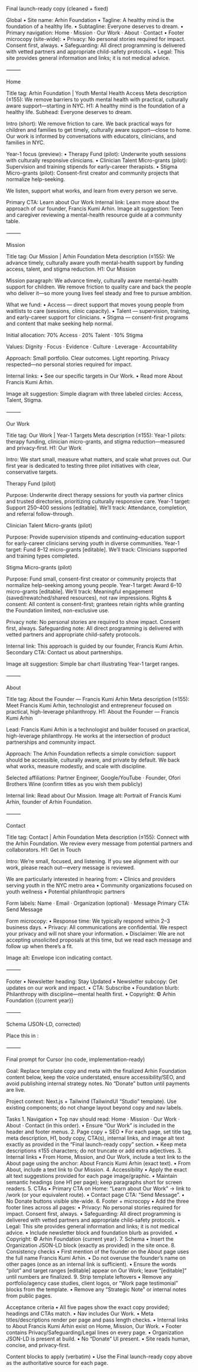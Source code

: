 Final launch-ready copy (cleaned + fixed)

Global
	•	Site name: Arhin Foundation
	•	Tagline: A healthy mind is the foundation of a healthy life.
	•	Subtagline: Everyone deserves to dream.
	•	Primary navigation: Home · Mission · Our Work · About · Contact
	•	Footer microcopy (site-wide):
	•	Privacy: No personal stories required for impact. Consent first, always.
	•	Safeguarding: All direct programming is delivered with vetted partners and appropriate child-safety protocols.
	•	Legal: This site provides general information and links; it is not medical advice.

⸻

Home

Title tag: Arhin Foundation | Youth Mental Health Access
Meta description (≤155): We remove barriers to youth mental health with practical, culturally aware support—starting in NYC.
H1: A healthy mind is the foundation of a healthy life.
Subhead: Everyone deserves to dream.

Intro (short):
We remove friction to care. We back practical ways for children and families to get timely, culturally aware support—close to home. Our work is informed by conversations with educators, clinicians, and families in NYC.

Year-1 focus (preview):
	•	Therapy Fund (pilot): Underwrite youth sessions with culturally responsive clinicians.
	•	Clinician Talent Micro-grants (pilot): Supervision and training stipends for early-career therapists.
	•	Stigma Micro-grants (pilot): Consent-first creator and community projects that normalize help-seeking.

We listen, support what works, and learn from every person we serve.

Primary CTA: Learn about Our Work
Internal link: Learn more about the approach of our founder, Francis Kumi Arhin.
Image alt suggestion: Teen and caregiver reviewing a mental-health resource guide at a community table.

⸻

Mission

Title tag: Our Mission | Arhin Foundation
Meta description (≤155): We advance timely, culturally aware youth mental-health support by funding access, talent, and stigma reduction.
H1: Our Mission

Mission paragraph:
We advance timely, culturally aware mental-health support for children. We remove friction to quality care and back the people who deliver it—so more young lives feel steady and free to pursue ambition.

What we fund:
	•	Access — direct support that moves young people from waitlists to care (sessions, clinic capacity).
	•	Talent — supervision, training, and early-career support for clinicians.
	•	Stigma — consent-first programs and content that make seeking help normal.

Initial allocation: 70% Access · 20% Talent · 10% Stigma

Values: Dignity · Focus · Evidence · Culture · Leverage · Accountability

Approach: Small portfolio. Clear outcomes. Light reporting. Privacy respected—no personal stories required for impact.

Internal links:
	•	See our specific targets in Our Work.
	•	Read more About Francis Kumi Arhin.

Image alt suggestion: Simple diagram with three labeled circles: Access, Talent, Stigma.

⸻

Our Work

Title tag: Our Work | Year-1 Targets
Meta description (≤155): Year-1 pilots: therapy funding, clinician micro-grants, and stigma reduction—measured and privacy-first.
H1: Our Work

Intro:
We start small, measure what matters, and scale what proves out. Our first year is dedicated to testing three pilot initiatives with clear, conservative targets.

Therapy Fund (pilot)

Purpose: Underwrite direct therapy sessions for youth via partner clinics and trusted directories, prioritizing culturally responsive care.
Year-1 target: Support 250–400 sessions [editable].
We’ll track: Attendance, completion, and referral follow-through.

Clinician Talent Micro-grants (pilot)

Purpose: Provide supervision stipends and continuing-education support for early-career clinicians serving youth in diverse communities.
Year-1 target: Fund 8–12 micro-grants [editable].
We’ll track: Clinicians supported and training types completed.

Stigma Micro-grants (pilot)

Purpose: Fund small, consent-first creator or community projects that normalize help-seeking among young people.
Year-1 target: Award 6–10 micro-grants [editable].
We’ll track: Meaningful engagement (saved/rewatched/shared resources), not raw impressions.
Rights & consent: All content is consent-first; grantees retain rights while granting the Foundation limited, non-exclusive use.

Privacy note: No personal stories are required to show impact. Consent first, always.
Safeguarding note: All direct programming is delivered with vetted partners and appropriate child-safety protocols.

Internal link: This approach is guided by our founder, Francis Kumi Arhin.
Secondary CTA: Contact us about partnerships.

Image alt suggestion: Simple bar chart illustrating Year-1 target ranges.

⸻

About

Title tag: About the Founder — Francis Kumi Arhin
Meta description (≤155): Meet Francis Kumi Arhin, technologist and entrepreneur focused on practical, high-leverage philanthropy.
H1: About the Founder — Francis Kumi Arhin

Lead:
Francis Kumi Arhin is a technologist and builder focused on practical, high-leverage philanthropy. He works at the intersection of product partnerships and community impact.

Approach:
The Arhin Foundation reflects a simple conviction: support should be accessible, culturally aware, and private by default. We back what works, measure modestly, and scale with discipline.

Selected affiliations: Partner Engineer, Google/YouTube · Founder, Ofori Brothers Wine (confirm titles as you wish them publicly)

Internal link: Read about Our Mission.
Image alt: Portrait of Francis Kumi Arhin, founder of Arhin Foundation.

⸻

Contact

Title tag: Contact | Arhin Foundation
Meta description (≤155): Connect with the Arhin Foundation. We review every message from potential partners and collaborators.
H1: Get in Touch

Intro:
We’re small, focused, and listening. If you see alignment with our work, please reach out—every message is reviewed.

We are particularly interested in hearing from:
	•	Clinics and providers serving youth in the NYC metro area
	•	Community organizations focused on youth wellness
	•	Potential philanthropic partners

Form labels: Name · Email · Organization (optional) · Message
Primary CTA: Send Message

Form microcopy:
	•	Response time: We typically respond within 2–3 business days.
	•	Privacy: All communications are confidential. We respect your privacy and will not share your information.
	•	Disclaimer: We are not accepting unsolicited proposals at this time, but we read each message and follow up when there’s a fit.

Image alt: Envelope icon indicating contact.

⸻

Footer
	•	Newsletter heading: Stay Updated
	•	Newsletter subcopy: Get updates on our work and impact.
	•	CTA: Subscribe
	•	Foundation blurb: Philanthropy with discipline—mental health first.
	•	Copyright: © Arhin Foundation {{current year}}

⸻

Schema (JSON-LD, corrected)

Place this in <head>:

<script type="application/ld+json">
{
  "@context": "https://schema.org",
  "@type": "Organization",
  "name": "Arhin Foundation",
  "url": "https://arhin.org",
  "logo": "https://arhin.org/logo.png",
  "slogan": "A healthy mind is the foundation of a healthy life.",
  "missionStatement": "We advance timely, culturally aware youth mental-health support by removing friction to care and backing the people who deliver it.",
  "areaServed": "New York City metropolitan area",
  "foundingDate": "2025",
  "founder": {
    "@type": "Person",
    "name": "Francis Kumi Arhin",
    "alternateName": "Kumi Arhin",
    "url": "https://arhin.org/about",
    "jobTitle": "Founder"
  },
  "sameAs": ["https://oforibrothers.com"]
}
</script>


⸻

Final prompt for Cursor (no code, implementation-ready)

Goal: Replace template copy and meta with the finalized Arhin Foundation content below, keep the voice understated, ensure accessibility/SEO, and avoid publishing internal strategy notes. No “Donate” button until payments are live.

Project context: Next.js + Tailwind (TailwindUI “Studio” template). Use existing components; do not change layout beyond copy and nav labels.

Tasks
	1.	Navigation
	•	Top nav should read: Home · Mission · Our Work · About · Contact (in this order).
	•	Ensure “Our Work” is included in the header and footer menus.
	2.	Page copy + SEO
	•	For each page, set title tag, meta description, H1, body copy, CTA(s), internal links, and image alt text exactly as provided in the “Final launch-ready copy” section.
	•	Keep meta descriptions ≤155 characters; do not truncate or add extra adjectives.
	3.	Internal links
	•	From Home, Mission, and Our Work, include a text link to the About page using the anchor: About Francis Kumi Arhin (exact text).
	•	From About, include a text link to Our Mission.
	4.	Accessibility
	•	Apply the exact alt text suggestions provided for each page image/graphic.
	•	Maintain semantic headings (one H1 per page); keep paragraphs short for screen readers.
	5.	CTAs
	•	Primary CTA on Home: “Learn about Our Work” → link to /work (or your equivalent route).
	•	Contact page CTA: “Send Message”.
	•	No Donate buttons visible site-wide.
	6.	Footer + microcopy
	•	Add the three footer lines across all pages:
	•	Privacy: No personal stories required for impact. Consent first, always.
	•	Safeguarding: All direct programming is delivered with vetted partners and appropriate child-safety protocols.
	•	Legal: This site provides general information and links; it is not medical advice.
	•	Include newsletter block and foundation blurb as provided.
	•	Copyright: © Arhin Foundation {current year}.
	7.	Schema
	•	Insert the Organization JSON-LD block (exactly as provided) in the site <head> once.
	8.	Consistency checks
	•	First mention of the founder on the About page uses the full name Francis Kumi Arhin.
	•	Do not overuse the founder’s name on other pages (once as an internal link is sufficient).
	•	Ensure the words “pilot” and target ranges [editable] appear on Our Work; leave “[editable]” until numbers are finalized.
	9.	Strip template leftovers
	•	Remove any portfolio/agency case studies, client logos, or “Work page testimonial” blocks from the template.
	•	Remove any “Strategic Note” or internal notes from public pages.

Acceptance criteria
	•	All five pages show the exact copy provided; headings and CTAs match.
	•	Nav includes Our Work.
	•	Meta titles/descriptions render per page and pass length checks.
	•	Internal links to About Francis Kumi Arhin exist on Home, Mission, Our Work.
	•	Footer contains Privacy/Safeguarding/Legal lines on every page.
	•	Organization JSON-LD is present at build.
	•	No “Donate” UI present.
	•	Site reads human, concise, and privacy-first.

Content blocks to apply (verbatim)
	•	Use the Final launch-ready copy above as the authoritative source for each page.


